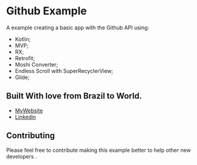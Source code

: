 # Github Example

A example creating a basic app with the Github API using:
* Kotlin;
* MVP;
* RX;
* Retrofit;
* Moshi Converter;
* Endless Scroll with SuperRecyclerView;
* Glide;

## Built With love from Brazil to World.

* [MyWebsite](http://www.erickalves.com.br)
* [Linkedin](https://www.linkedin.com/in/erick-alves-do-couto-8b1114a/)

## Contributing

Please feel free to contribute making this example better to help other new developers .
